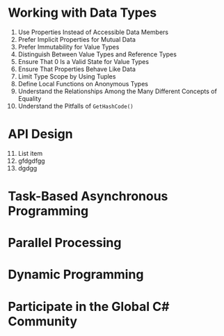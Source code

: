 # Working with Data Types

 1. Use Properties Instead of Accessible Data Members
 2. Prefer Implicit Properties for Mutual Data
 3. Prefer Immutability for Value Types
 4. Distinguish Between Value Types and Reference Types
 5. Ensure That 0 Is a Valid State for Value Types
 6. Ensure That Properties Behave Like Data
 7. Limit Type Scope by Using Tuples
 8. Define Local Functions on Anonymous Types
 9. Understand the Relationships Among the Many Different Concepts of Equality
 10. Understand the Pitfalls of `GetHashCode()`

# API Design

 11. List item
 12. gfdgdfgg
 13. dgdgg

# Task-Based Asynchronous Programming



# Parallel Processing


# Dynamic Programming

# Participate in the Global C# Community

